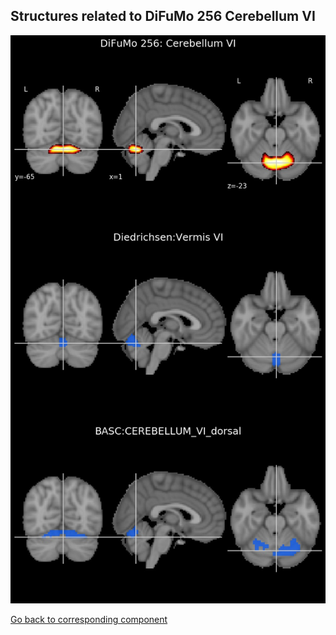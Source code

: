 


## Structures related to DiFuMo 256 Cerebellum VI

![181](181.jpg "Structures related to DiFuMo 256 Cerebellum VI")

[Go back to corresponding component](https://parietal-inria.github.io/DiFuMo/256/html/181.html)
